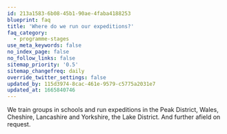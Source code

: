 ```yaml
---
id: 213a1583-6b08-45b1-90ae-4faba4188253
blueprint: faq
title: 'Where do we run our expeditions?'
faq_category:
  - programme-stages
use_meta_keywords: false
no_index_page: false
no_follow_links: false
sitemap_priority: '0.5'
sitemap_changefreq: daily
override_twitter_settings: false
updated_by: 115d3974-8cac-461e-9579-c5775a2031e7
updated_at: 1665840746
---
```

We train groups in schools and run expeditions in the Peak District, Wales, Cheshire, Lancashire and Yorkshire, the Lake District.  And further afield on request.